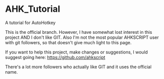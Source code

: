 AHK_Tutorial
============
A tutorial for AutoHotkey

This is the official branch. However, I have somewhat lost interest in this project AND I don't like GIT. Also I'm not the most popular AHKSCRIPT user with git followers, so that doesn't give much light to this page.

If you want to help this project, make changes or suggestions, I would suggest going here: 
https://github.com/ahkscript

There's a lot more followers who actually like GIT and it uses the official name.
